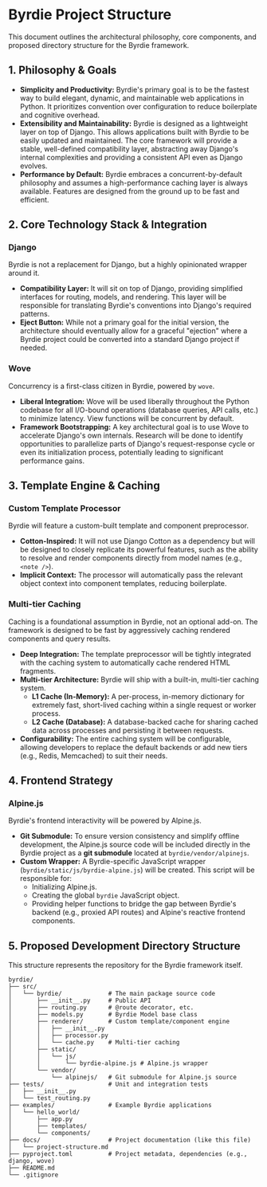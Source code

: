 # Byrdie Project Structure

This document outlines the architectural philosophy, core components, and proposed directory structure for the Byrdie framework.

## 1. Philosophy & Goals

*   **Simplicity and Productivity:** Byrdie's primary goal is to be the fastest way to build elegant, dynamic, and maintainable web applications in Python. It prioritizes convention over configuration to reduce boilerplate and cognitive overhead.
*   **Extensibility and Maintainability:** Byrdie is designed as a lightweight layer on top of Django. This allows applications built with Byrdie to be easily updated and maintained. The core framework will provide a stable, well-defined compatibility layer, abstracting away Django's internal complexities and providing a consistent API even as Django evolves.
*   **Performance by Default:** Byrdie embraces a concurrent-by-default philosophy and assumes a high-performance caching layer is always available. Features are designed from the ground up to be fast and efficient.

## 2. Core Technology Stack & Integration

### Django

Byrdie is not a replacement for Django, but a highly opinionated wrapper around it.
*   **Compatibility Layer:** It will sit on top of Django, providing simplified interfaces for routing, models, and rendering. This layer will be responsible for translating Byrdie's conventions into Django's required patterns.
*   **Eject Button:** While not a primary goal for the initial version, the architecture should eventually allow for a graceful "ejection" where a Byrdie project could be converted into a standard Django project if needed.

### Wove

Concurrency is a first-class citizen in Byrdie, powered by `wove`.
*   **Liberal Integration:** Wove will be used liberally throughout the Python codebase for all I/O-bound operations (database queries, API calls, etc.) to minimize latency. View functions will be concurrent by default.
*   **Framework Bootstrapping:** A key architectural goal is to use Wove to accelerate Django's own internals. Research will be done to identify opportunities to parallelize parts of Django's request-response cycle or even its initialization process, potentially leading to significant performance gains.

## 3. Template Engine & Caching

### Custom Template Processor

Byrdie will feature a custom-built template and component preprocessor.
*   **Cotton-Inspired:** It will not use Django Cotton as a dependency but will be designed to closely replicate its powerful features, such as the ability to resolve and render components directly from model names (e.g., `<note />`).
*   **Implicit Context:** The processor will automatically pass the relevant object context into component templates, reducing boilerplate.

### Multi-tier Caching

Caching is a foundational assumption in Byrdie, not an optional add-on. The framework is designed to be fast by aggressively caching rendered components and query results.
*   **Deep Integration:** The template preprocessor will be tightly integrated with the caching system to automatically cache rendered HTML fragments.
*   **Multi-tier Architecture:** Byrdie will ship with a built-in, multi-tier caching system.
    *   **L1 Cache (In-Memory):** A per-process, in-memory dictionary for extremely fast, short-lived caching within a single request or worker process.
    *   **L2 Cache (Database):** A database-backed cache for sharing cached data across processes and persisting it between requests.
*   **Configurability:** The entire caching system will be configurable, allowing developers to replace the default backends or add new tiers (e.g., Redis, Memcached) to suit their needs.

## 4. Frontend Strategy

### Alpine.js

Byrdie's frontend interactivity will be powered by Alpine.js.
*   **Git Submodule:** To ensure version consistency and simplify offline development, the Alpine.js source code will be included directly in the Byrdie project as a **git submodule** located at `byrdie/vendor/alpinejs`.
*   **Custom Wrapper:** A Byrdie-specific JavaScript wrapper (`byrdie/static/js/byrdie-alpine.js`) will be created. This script will be responsible for:
    *   Initializing Alpine.js.
    *   Creating the global `byrdie` JavaScript object.
    *   Providing helper functions to bridge the gap between Byrdie's backend (e.g., proxied API routes) and Alpine's reactive frontend components.

## 5. Proposed Development Directory Structure

This structure represents the repository for the Byrdie framework itself.

```
byrdie/
├── src/
│   └── byrdie/             # The main package source code
│       ├── __init__.py     # Public API
│       ├── routing.py      # @route decorator, etc.
│       ├── models.py       # Byrdie Model base class
│       ├── renderer/       # Custom template/component engine
│       │   ├── __init__.py
│       │   ├── processor.py
│       │   └── cache.py    # Multi-tier caching
│       ├── static/
│       │   └── js/
│       │       └── byrdie-alpine.js # Alpine.js wrapper
│       └── vendor/
│           └── alpinejs/   # Git submodule for Alpine.js source
├── tests/                  # Unit and integration tests
│   ├── __init__.py
│   └── test_routing.py
├── examples/               # Example Byrdie applications
│   └── hello_world/
│       ├── app.py
│       ├── templates/
│       └── components/
├── docs/                   # Project documentation (like this file)
│   └── project-structure.md
├── pyproject.toml          # Project metadata, dependencies (e.g., django, wove)
├── README.md
└── .gitignore
```
